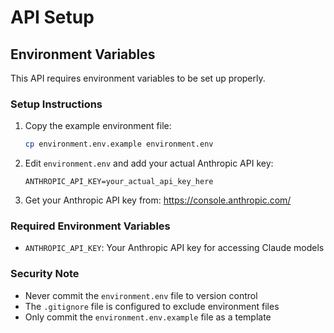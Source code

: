 # API Setup

## Environment Variables

This API requires environment variables to be set up properly.

### Setup Instructions

1. Copy the example environment file:
   ```bash
   cp environment.env.example environment.env
   ```

2. Edit `environment.env` and add your actual Anthropic API key:
   ```
   ANTHROPIC_API_KEY=your_actual_api_key_here
   ```

3. Get your Anthropic API key from: https://console.anthropic.com/

### Required Environment Variables

- `ANTHROPIC_API_KEY`: Your Anthropic API key for accessing Claude models

### Security Note

- Never commit the `environment.env` file to version control
- The `.gitignore` file is configured to exclude environment files
- Only commit the `environment.env.example` file as a template 